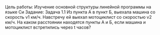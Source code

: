 Цель работы: Изучение основной структуры линейной программы на языке Си
Задание: 
Задача 1.1
Из пункта А в пункт Б, выехала машина со скорость v1 км/ч. Навстречу ей выехал мотоциклист со скоростью v2 км/ч. 
На каком расстоянии находятся пункты А и Б, если машина и мотоциклист встретились через t часов? 
